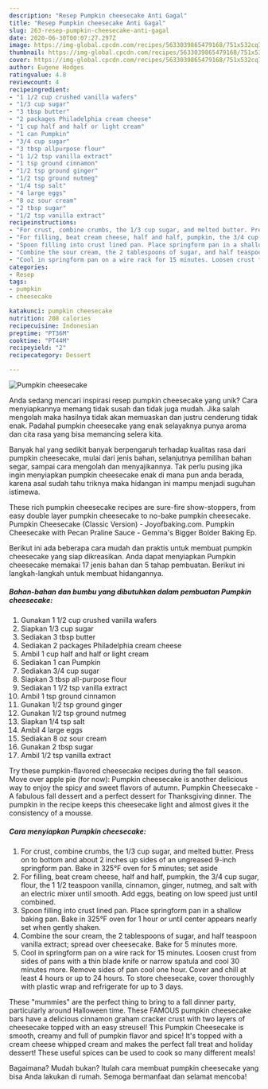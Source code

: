 ```yaml
---
description: "Resep Pumpkin cheesecake Anti Gagal"
title: "Resep Pumpkin cheesecake Anti Gagal"
slug: 263-resep-pumpkin-cheesecake-anti-gagal
date: 2020-06-30T00:07:27.297Z
image: https://img-global.cpcdn.com/recipes/5633039865479168/751x532cq70/pumpkin-cheesecake-recipe-main-photo.jpg
thumbnail: https://img-global.cpcdn.com/recipes/5633039865479168/751x532cq70/pumpkin-cheesecake-recipe-main-photo.jpg
cover: https://img-global.cpcdn.com/recipes/5633039865479168/751x532cq70/pumpkin-cheesecake-recipe-main-photo.jpg
author: Eugene Hodges
ratingvalue: 4.8
reviewcount: 4
recipeingredient:
- "1 1/2 cup crushed vanilla wafers"
- "1/3 cup sugar"
- "3 tbsp butter"
- "2 packages Philadelphia cream cheese"
- "1 cup half and half or light cream"
- "1 can Pumpkin"
- "3/4 cup sugar"
- "3 tbsp allpurpose flour"
- "1 1/2 tsp vanilla extract"
- "1 tsp ground cinnamon"
- "1/2 tsp ground ginger"
- "1/2 tsp ground nutmeg"
- "1/4 tsp salt"
- "4 large eggs"
- "8 oz sour cream"
- "2 tbsp sugar"
- "1/2 tsp vanilla extract"
recipeinstructions:
- "For crust, combine crumbs, the 1/3 cup sugar, and melted butter. Press on to bottom and about 2 inches up sides of an ungreased 9-inch springform pan. Bake in 325°F oven for 5 minutes; set aside"
- "For filling, beat cream cheese, half and half, pumpkin, the 3/4 cup sugar, flour, the 1 1/2 teaspoon vanilla, cinnamon, ginger, nutmeg, and salt with an electric mixer until smooth. Add eggs, beating on low speed just until combined."
- "Spoon filling into crust lined pan. Place springform pan in a shallow baking pan. Bake in 325°F oven for 1 hour or until center appears nearly set when gently shaken."
- "Combine the sour cream, the 2 tablespoons of sugar, and half teaspoon vanilla extract; spread over cheesecake. Bake for 5 minutes more."
- "Cool in springform pan on a wire rack for 15 minutes. Loosen crust from sides of pans with a thin blade knife or narrow spatula and cool 30 minutes more. Remove sides of pan cool one hour. Cover and chill at least 4 hours or up to 24 hours. To store cheesecake, cover thoroughly with plastic wrap and refrigerate for up to 3 days."
categories:
- Resep
tags:
- pumpkin
- cheesecake

katakunci: pumpkin cheesecake 
nutrition: 208 calories
recipecuisine: Indonesian
preptime: "PT36M"
cooktime: "PT44M"
recipeyield: "2"
recipecategory: Dessert

---
```



![Pumpkin cheesecake](https://img-global.cpcdn.com/recipes/5633039865479168/751x532cq70/pumpkin-cheesecake-recipe-main-photo.jpg)

Anda sedang mencari inspirasi resep pumpkin cheesecake yang unik? Cara menyiapkannya memang tidak susah dan tidak juga mudah. Jika salah mengolah maka hasilnya tidak akan memuaskan dan justru cenderung tidak enak. Padahal pumpkin cheesecake yang enak selayaknya punya aroma dan cita rasa yang bisa memancing selera kita.

Banyak hal yang sedikit banyak berpengaruh terhadap kualitas rasa dari pumpkin cheesecake, mulai dari jenis bahan, selanjutnya pemilihan bahan segar, sampai cara mengolah dan menyajikannya. Tak perlu pusing jika ingin menyiapkan pumpkin cheesecake enak di mana pun anda berada, karena asal sudah tahu triknya maka hidangan ini mampu menjadi suguhan istimewa.

These rich pumpkin cheesecake recipes are sure-fire show-stoppers, from easy double layer pumpkin cheesecake to no-bake pumpkin cheesecake. Pumpkin Cheesecake (Classic Version) - Joyofbaking.com. Pumpkin Cheesecake with Pecan Praline Sauce - Gemma&#39;s Bigger Bolder Baking Ep.


Berikut ini ada beberapa cara mudah dan praktis untuk membuat pumpkin cheesecake yang siap dikreasikan. Anda dapat menyiapkan Pumpkin cheesecake memakai 17 jenis bahan dan 5 tahap pembuatan. Berikut ini langkah-langkah untuk membuat hidangannya.

<!--inarticleads1-->

##### Bahan-bahan dan bumbu yang dibutuhkan dalam pembuatan Pumpkin cheesecake:

1. Gunakan 1 1/2 cup crushed vanilla wafers
1. Siapkan 1/3 cup sugar
1. Sediakan 3 tbsp butter
1. Sediakan 2 packages Philadelphia cream cheese
1. Ambil 1 cup half and half or light cream
1. Sediakan 1 can Pumpkin
1. Sediakan 3/4 cup sugar
1. Siapkan 3 tbsp all-purpose flour
1. Sediakan 1 1/2 tsp vanilla extract
1. Ambil 1 tsp ground cinnamon
1. Gunakan 1/2 tsp ground ginger
1. Gunakan 1/2 tsp ground nutmeg
1. Siapkan 1/4 tsp salt
1. Ambil 4 large eggs
1. Sediakan 8 oz sour cream
1. Gunakan 2 tbsp sugar
1. Ambil 1/2 tsp vanilla extract


Try these pumpkin-flavored cheesecake recipes during the fall season. Move over apple pie (for now): Pumpkin cheesecake is another delicious way to enjoy the spicy and sweet flavors of autumn. Pumpkin Cheesecake - A fabulous fall dessert and a perfect dessert for Thanksgiving dinner. The pumpkin in the recipe keeps this cheesecake light and almost gives it the consistency of a mousse. 

<!--inarticleads2-->

##### Cara menyiapkan Pumpkin cheesecake:

1. For crust, combine crumbs, the 1/3 cup sugar, and melted butter. Press on to bottom and about 2 inches up sides of an ungreased 9-inch springform pan. Bake in 325°F oven for 5 minutes; set aside
1. For filling, beat cream cheese, half and half, pumpkin, the 3/4 cup sugar, flour, the 1 1/2 teaspoon vanilla, cinnamon, ginger, nutmeg, and salt with an electric mixer until smooth. Add eggs, beating on low speed just until combined.
1. Spoon filling into crust lined pan. Place springform pan in a shallow baking pan. Bake in 325°F oven for 1 hour or until center appears nearly set when gently shaken.
1. Combine the sour cream, the 2 tablespoons of sugar, and half teaspoon vanilla extract; spread over cheesecake. Bake for 5 minutes more.
1. Cool in springform pan on a wire rack for 15 minutes. Loosen crust from sides of pans with a thin blade knife or narrow spatula and cool 30 minutes more. Remove sides of pan cool one hour. Cover and chill at least 4 hours or up to 24 hours. To store cheesecake, cover thoroughly with plastic wrap and refrigerate for up to 3 days.


These &#34;mummies&#34; are the perfect thing to bring to a fall dinner party, particularly around Halloween time. These FAMOUS pumpkin cheesecake bars have a delicious cinnamon graham cracker crust with two layers of cheesecake topped with an easy streusel! This Pumpkin Cheesecake is smooth, creamy and full of pumpkin flavor and spice! It&#39;s topped with a cream cheese whipped cream and makes the perfect fall treat and holiday dessert! These useful spices can be used to cook so many different meals! 

Bagaimana? Mudah bukan? Itulah cara membuat pumpkin cheesecake yang bisa Anda lakukan di rumah. Semoga bermanfaat dan selamat mencoba!
